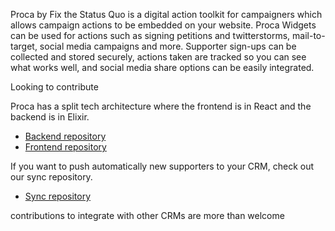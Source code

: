 Proca by Fix the Status Quo is a digital action toolkit for campaigners which allows campaign actions to be embedded on your website. 
Proca Widgets can be used for actions such as signing petitions and twitterstorms, mail-to-target, social media campaigns and more. 
Supporter sign-ups can be collected and stored securely, actions taken are tracked so you can see what works well, and social media share options can be easily integrated.

Looking to contribute

Proca has a split tech architecture where the frontend is in React and the backend is in Elixir.

- [Backend repository](/fixthestatusquo/proca-server)
- [Frontend repository](/fixthestatusquo/proca)

If you want to push automatically new supporters to your CRM, check out our sync repository.

- [Sync repository](/fixthestatusquo/proca-sync)

contributions to integrate with other CRMs are more than welcome
